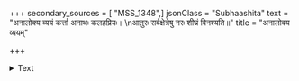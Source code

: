 +++
secondary_sources = [ "MSS_1348",]
jsonClass = "Subhaashita"
text = "अनालोक्य व्ययं कर्त्ता अनाथः कलहप्रियः।  \nआतुरः सर्वक्षेत्रेषु नरः शीघ्रं विनश्यति॥"
title = "अनालोक्य व्ययम्"

+++

<details><summary>Text</summary>

अनालोक्य व्ययं कर्त्ता अनाथः कलहप्रियः।  
आतुरः सर्वक्षेत्रेषु नरः शीघ्रं विनश्यति॥
</details>
